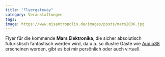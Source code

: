 ```yaml
---
title: "Flyergateway"
category: Veranstaltungen
tags: 
image: https://www.misantropolis.de/images/posts/mars2006.jpg
---
```


Flyer für die kommende **Mars Elektronika**, die sicher absolutisch futuristisch fantastisch werden wird, da u.a. so illustre Gäste wie [Audio88](http://www.audio88.de) erscheinen werden, gibt es bei mir persönlich oder auch virtuell.